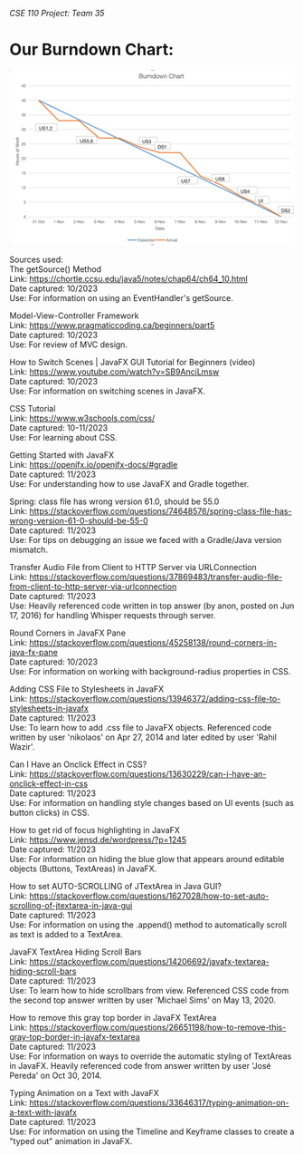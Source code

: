 _CSE 110 Project: Team 35_

# Our Burndown Chart:
![Burndown chart](burndown.png)

Sources used: <br>
  The getSource() Method <br>
    Link:           https://chortle.ccsu.edu/java5/notes/chap64/ch64_10.html<br>
    Date captured:  10/2023<br>
    Use:            For information on using an EventHandler's getSource.<br>
    
  Model-View-Controller Framework <br>
    Link:           https://www.pragmaticcoding.ca/beginners/part5 <br>
    Date captured:  10/2023 <br>
    Use:            For review of MVC design.<br>

  How to Switch Scenes | JavaFX GUI Tutorial for Beginners (video)<br>
    Link:           https://www.youtube.com/watch?v=SB9AnciLmsw<br>
    Date captured:  10/2023<br>
    Use:            For information on switching scenes in JavaFX.<br>

  CSS Tutorial<br>
    Link:           https://www.w3schools.com/css/<br>
    Date captured:  10-11/2023<br>
    Use:            For learning about CSS.<br>

  Getting Started with JavaFX<br>
    Link:           https://openjfx.io/openjfx-docs/#gradle<br>
    Date captured:  11/2023<br>
    Use:            For understanding how to use JavaFX and Gradle together.<br>
    
  Spring: class file has wrong version 61.0, should be 55.0<br>
    Link:           https://stackoverflow.com/questions/74648576/spring-class-file-has-wrong-version-61-0-should-be-55-0<br>
    Date captured:  11/2023<br>
    Use:            For tips on debugging an issue we faced with a Gradle/Java version mismatch.<br>

  Transfer Audio File from Client to HTTP Server via URLConnection<br>
    Link:           https://stackoverflow.com/questions/37869483/transfer-audio-file-from-client-to-http-server-via-urlconnection<br>
    Date captured:  11/2023<br>
    Use:            Heavily referenced code written in top answer (by anon, posted on Jun 17, 2016) for handling Whisper 
                    requests through server.<br>

  Round Corners in JavaFX Pane<br>
    Link:           https://stackoverflow.com/questions/45258138/round-corners-in-java-fx-pane<br>
    Date captured:  10/2023<br>
    Use:            For information on working with background-radius properties in CSS.<br>

  Adding CSS File to Stylesheets in JavaFX<br>
    Link:           https://stackoverflow.com/questions/13946372/adding-css-file-to-stylesheets-in-javafx<br>
    Date captured:  11/2023<br>
    Use:            To learn how to add .css file to JavaFX objects. Referenced code written by user 'nikolaos'
                    on Apr 27, 2014 and later edited by user 'Rahil Wazir'.<br>
  
  Can I Have an Onclick Effect in CSS?<br>
    Link:           https://stackoverflow.com/questions/13630229/can-i-have-an-onclick-effect-in-css<br>
    Date captured:  11/2023<br>
    Use:            For information on handling style changes based on UI events (such as button clicks) in CSS.<br>

  How to get rid of focus highlighting in JavaFX<br>
    Link:           https://www.jensd.de/wordpress/?p=1245<br>
    Date captured:  11/2023<br>
    Use:            For information on hiding the blue glow that appears around editable objects (Buttons, TextAreas)
                    in JavaFX.<br>
  
  How to set AUTO-SCROLLING of JTextArea in Java GUI?<br>
    Link:           https://stackoverflow.com/questions/1627028/how-to-set-auto-scrolling-of-jtextarea-in-java-gui<br>
    Date captured:  11/2023<br>
    Use:            For information on using the .append() method to automatically scroll as text is added
                    to a TextArea.<br>

  JavaFX TextArea Hiding Scroll Bars<br>
    Link:           https://stackoverflow.com/questions/14206692/javafx-textarea-hiding-scroll-bars<br>
    Date captured:  11/2023<br>
    Use:            To learn how to hide scrollbars from view. Referenced CSS code from the second top answer written by user
                    'Michael Sims' on May 13, 2020.<br>

  How to remove this gray top border in JavaFX TextArea<br>
    Link:           https://stackoverflow.com/questions/26651198/how-to-remove-this-gray-top-border-in-javafx-textarea<br>
    Date captured:  11/2023<br>
    Use:            For information on ways to override the automatic styling of TextAreas in JavaFX. Heavily referenced code
                    from answer written by user 'José Pereda' on Oct 30, 2014. <br>

  Typing Animation on a Text with JavaFX<br>
    Link:           https://stackoverflow.com/questions/33646317/typing-animation-on-a-text-with-javafx<br>
    Date captured:  11/2023<br>
    Use:            For information on using the Timeline and Keyframe classes to create a "typed out" animation in JavaFX.<br>
